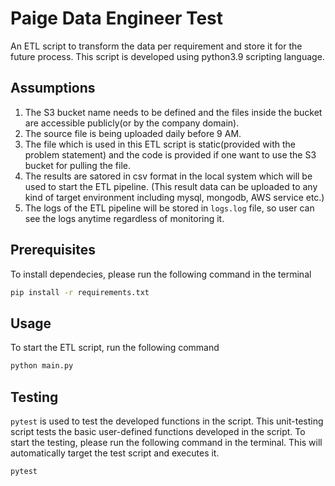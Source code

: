 # Paige Data Engineer Test
An ETL script to transform the data per requirement and store it for the future process. This script is developed using python3.9 scripting language.
## Assumptions
1. The S3 bucket name needs to be defined and the files inside the bucket are accessible publicly(or by the company domain).
2. The source file is being uploaded daily before 9 AM.
3. The file which is used in this ETL script is static(provided with the problem statement) and the code is provided if one want to use the S3 bucket for pulling the file.
4. The results are satored in csv format in the local system which will be used to start the ETL pipeline. (This result data can be uploaded to any kind of target environment including mysql, mongodb, AWS service etc.)
5. The logs of the ETL pipeline will be stored in `logs.log` file, so user can see the logs anytime regardless of monitoring it.
## Prerequisites
To install dependecies, please run the following command in the terminal

```bash
pip install -r requirements.txt
```
## Usage
To start the ETL script, run the following command

```bash
python main.py
```

## Testing
`pytest` is used to test the developed functions in the script. This unit-testing script tests the basic user-defined functions developed in the script. To start the testing, please run the following command in the terminal. This will automatically target the test script and executes it.

```bash
pytest
```